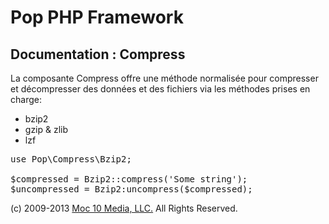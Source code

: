 Pop PHP Framework
=================

Documentation : Compress
------------------------

La composante Compress offre une méthode normalisée pour compresser et décompresser des données et des fichiers via les méthodes prises en charge:

* bzip2
* gzip &amp; zlib
* lzf

<pre>
use Pop\Compress\Bzip2;

$compressed = Bzip2::compress('Some string');
$uncompressed = Bzip2:uncompress($compressed);
</pre>

(c) 2009-2013 [Moc 10 Media, LLC.](http://www.moc10media.com) All Rights Reserved.

